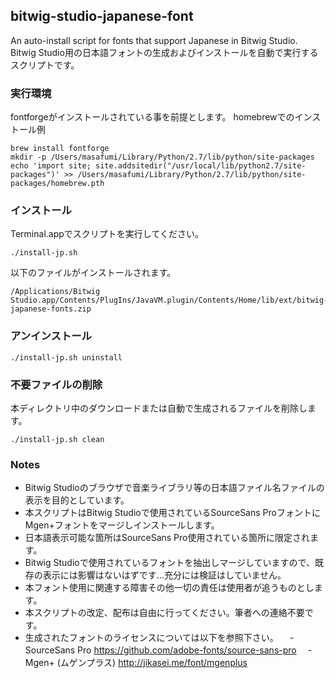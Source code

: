 ## bitwig-studio-japanese-font
An auto-install script for fonts that support Japanese in Bitwig Studio.
Bitwig Studio用の日本語フォントの生成およびインストールを自動で実行するスクリプトです。

### 実行環境
fontforgeがインストールされている事を前提とします。
homebrewでのインストール例
```
brew install fontforge
mkdir -p /Users/masafumi/Library/Python/2.7/lib/python/site-packages
echo 'import site; site.addsitedir("/usr/local/lib/python2.7/site-packages")' >> /Users/masafumi/Library/Python/2.7/lib/python/site-packages/homebrew.pth
```

### インストール
Terminal.appでスクリプトを実行してください。
```
./install-jp.sh
```
以下のファイルがインストールされます。
```
/Applications/Bitwig Studio.app/Contents/PlugIns/JavaVM.plugin/Contents/Home/lib/ext/bitwig-japanese-fonts.zip
```

### アンインストール
```
./install-jp.sh uninstall
```

### 不要ファイルの削除
本ディレクトリ中のダウンロードまたは自動で生成されるファイルを削除します。
```
./install-jp.sh clean
```

### Notes
 - Bitwig Studioのブラウザで音楽ライブラリ等の日本語ファイル名ファイルの表示を目的としています。
 - 本スクリプトはBitwig Studioで使用されているSourceSans ProフォントにMgen+フォントをマージしインストールします。
 - 日本語表示可能な箇所はSourceSans Pro使用されている箇所に限定されます。
 - Bitwig Studioで使用されているフォントを抽出しマージしていますので、既存の表示には影響はないはずです...充分には検証はしていません。
 - 本フォント使用に関連する障害その他一切の責任は使用者が追うものとします。
 - 本スクリプトの改定、配布は自由に行ってください。筆者への連絡不要です。
 - 生成されたフォントのライセンスについては以下を参照下さい。
 　- SourceSans Pro https://github.com/adobe-fonts/source-sans-pro
 　- Mgen+ (ムゲンプラス) http://jikasei.me/font/mgenplus

